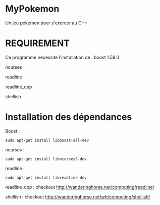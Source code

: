 # MyPokemon
Un jeu pokemon pour s'exercer au C++

REQUIREMENT
===========

Ce programme nécessite l'installation de :
boost 1.58.0

ncurses

readline

readline_cpp

shellish

Installation des dépendances
============================

Boost :
```
sudo apt-get install libboost-all-dev
```

ncurses :
```
sudo apt-get install libncurses5-dev
```

readline :
```
sudo apt-get install libreadline-dev
```

readline_cpp :
checkout http://wanderinghorse.net/computing/readline/

shellish :
checkout http://wanderinghorse.net/wh/computing/shellish/